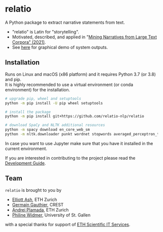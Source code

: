 # relatio

A Python package to extract narrative statements from text. 

* "relatio" is Latin for "storytelling".
* Motivated, described, and applied in "[Mining Narratives from Large Text Corpora" (2021)](https://drive.google.com/file/d/1572dwc2MFu_hAPugNBjk6K7rVQAjMGdi/view?usp=sharing).
* See [here](https://sites.google.com/view/trump-narratives/trump-tweet-archive) for graphical demo of system outputs.

## Installation

Runs on Linux and macOS (x86 platform) and it requires Python 3.7 (or 3.8) and pip.  
It is highly recommended to use a virtual environment (or conda environment) for the installation.

```bash
# upgrade pip, wheel and setuptools
python -m pip install -U pip wheel setuptools

# install the package
python -m pip install git+https://github.com/relatio-nlp/relatio

# download SpaCy and NLTK additional resources
python -m spacy download en_core_web_sm
python -m nltk.downloader punkt wordnet stopwords averaged_perceptron_tagger
```

In case you want to use Jupyter make sure that you have it installed in the current environment.

If you are interested in contributing to the project please read the [Development Guide](./doc/Development.md).

## Team

`relatio` is brought to you by

* [Elliott Ash](elliottash.com), ETH Zurich
* [Germain Gauthier](https://pinchofdata.github.io/germaingauthier/), CREST
* [Andrei Plamada](https://www.linkedin.com/in/andreiplamada), ETH Zurich
* [Philine Widmer](https://philinew.github.io/), University of St. Gallen

with a special thanks for support of [ETH Scientific IT Services](https://sis.id.ethz.ch/).
